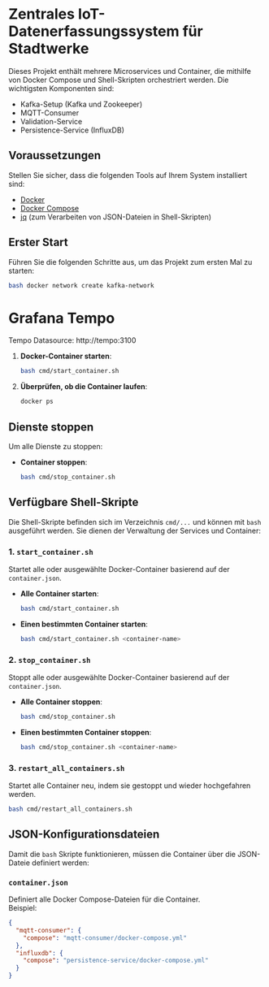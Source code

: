 # Zentrales IoT-Datenerfassungssystem für Stadtwerke

Dieses Projekt enthält mehrere Microservices und Container, die mithilfe von Docker Compose und Shell-Skripten orchestriert werden. Die wichtigsten Komponenten sind:

- Kafka-Setup (Kafka und Zookeeper)
- MQTT-Consumer
- Validation-Service
- Persistence-Service (InfluxDB)

## Voraussetzungen
Stellen Sie sicher, dass die folgenden Tools auf Ihrem System installiert sind:

- [Docker](https://www.docker.com/)
- [Docker Compose](https://docs.docker.com/compose/)
- [jq](https://stedolan.github.io/jq/) (zum Verarbeiten von JSON-Dateien in Shell-Skripten)

## Erster Start
Führen Sie die folgenden Schritte aus, um das Projekt zum ersten Mal zu starten:

```bash
bash docker network create kafka-network
```

# Grafana Tempo
Tempo Datasource: http://tempo:3100


1. **Docker-Container starten**:
   ```bash
   bash cmd/start_container.sh
   ```

2. **Überprüfen, ob die Container laufen**:
   ```bash
   docker ps
   ```

## Dienste stoppen
Um alle Dienste zu stoppen:

- **Container stoppen**:
  ```bash
  bash cmd/stop_container.sh
  ```


## Verfügbare Shell-Skripte
Die Shell-Skripte befinden sich im Verzeichnis `cmd/...` und können mit `bash` ausgeführt werden. Sie dienen der Verwaltung der Services und Container:

### 1. **`start_container.sh`**
Startet alle oder ausgewählte Docker-Container basierend auf der `container.json`. 

- **Alle Container starten**:
  ```bash
  bash cmd/start_container.sh
  ```
- **Einen bestimmten Container starten**:
  ```bash
  bash cmd/start_container.sh <container-name>
  ```

### 2. **`stop_container.sh`**
Stoppt alle oder ausgewählte Docker-Container basierend auf der `container.json`.

- **Alle Container stoppen**:
  ```bash
  bash cmd/stop_container.sh
  ```
- **Einen bestimmten Container stoppen**:
  ```bash
  bash cmd/stop_container.sh <container-name>
  ```

### 3. **`restart_all_containers.sh`**
Startet alle Container neu, indem sie gestoppt und wieder hochgefahren werden.

```bash
bash cmd/restart_all_containers.sh
```

## JSON-Konfigurationsdateien
Damit die `bash` Skripte funktionieren, müssen die Container über die JSON-Dateie definiert werden:

### **`container.json`**
Definiert alle Docker Compose-Dateien für die Container.
<br/> Beispiel:

```json
{
  "mqtt-consumer": {
    "compose": "mqtt-consumer/docker-compose.yml"
  },
  "influxdb": {
    "compose": "persistence-service/docker-compose.yml"
  }
}
```
